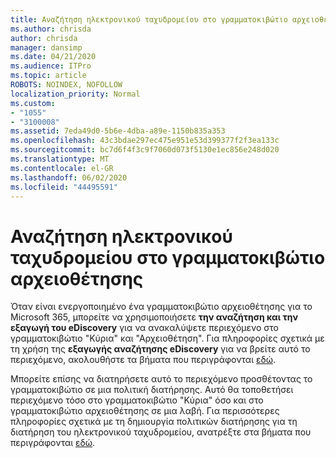 ```yaml
---
title: Αναζήτηση ηλεκτρονικού ταχυδρομείου στο γραμματοκιβώτιο αρχειοθέτησης
ms.author: chrisda
author: chrisda
manager: dansimp
ms.date: 04/21/2020
ms.audience: ITPro
ms.topic: article
ROBOTS: NOINDEX, NOFOLLOW
localization_priority: Normal
ms.custom:
- "1055"
- "3100008"
ms.assetid: 7eda49d0-5b6e-4dba-a89e-1150b835a353
ms.openlocfilehash: 43c3bdae297ec475e951e53d399377f2f3ea133c
ms.sourcegitcommit: bc7d6f4f3c9f7060d073f5130e1ec856e248d020
ms.translationtype: MT
ms.contentlocale: el-GR
ms.lasthandoff: 06/02/2020
ms.locfileid: "44495591"
---
```

# <a name="search-for-email-in-the-archive-mailbox"></a>Αναζήτηση ηλεκτρονικού ταχυδρομείου στο γραμματοκιβώτιο αρχειοθέτησης

Όταν είναι ενεργοποιημένο ένα γραμματοκιβώτιο αρχειοθέτησης για το Microsoft 365, μπορείτε να χρησιμοποιήσετε **την αναζήτηση και την εξαγωγή του eDiscovery** για να ανακαλύψετε περιεχόμενο στο γραμματοκιβώτιο "Κύρια" και "Αρχειοθέτηση". Για πληροφορίες σχετικά με τη χρήση της **εξαγωγής αναζήτησης eDiscovery** για να βρείτε αυτό το περιεχόμενο, ακολουθήστε τα βήματα που περιγράφονται [εδώ](https://docs.microsoft.com/microsoft-365/compliance/export-search-results).
  
Μπορείτε επίσης να διατηρήσετε αυτό το περιεχόμενο προσθέτοντας το γραμματοκιβώτιο σε μια πολιτική διατήρησης. Αυτό θα τοποθετήσει περιεχόμενο τόσο στο γραμματοκιβώτιο "Κύρια" όσο και στο γραμματοκιβώτιο αρχειοθέτησης σε μια λαβή. Για περισσότερες πληροφορίες σχετικά με τη δημιουργία πολιτικών διατήρησης για τη διατήρηση του ηλεκτρονικού ταχυδρομείου, ανατρέξτε στα βήματα που περιγράφονται [εδώ](https://docs.microsoft.com/microsoft-365/compliance/retention-policies).
  